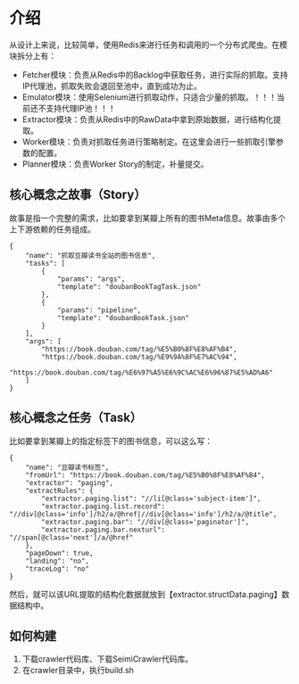 # 介绍
从设计上来说，比较简单，使用Redis来进行任务和调用的一个分布式爬虫。在模块拆分上有：

- Fetcher模块：负责从Redis中的Backlog中获取任务，进行实际的抓取。支持IP代理池，抓取失败会退回至池中，直到成功为止。
- Emulator模块：使用Selenium进行抓取动作，只适合少量的抓取。！！！当前还不支持代理IP池！！！
- Extractor模块：负责从Redis中的RawData中拿到原始数据，进行结构化提取。
- Worker模块：负责对抓取任务进行策略制定。在这里会进行一些抓取引擎参数的配置。
- Planner模块：负责Worker Story的制定，补量提交。

## 核心概念之故事（Story）
故事是指一个完整的需求，比如要拿到某瓣上所有的图书Meta信息。故事由多个上下游依赖的任务组成。

```
{
	"name": "抓取豆瓣读书全站的图书信息",
	"tasks": [
		{
			"params": "args",
			"template": "doubanBookTagTask.json"
		},
		{
			"params": "pipeline",
			"template": "doubanBookTask.json"
		}
	],
	"args": [
		"https://book.douban.com/tag/%E5%B0%8F%E8%AF%B4",
		"https://book.douban.com/tag/%E9%9A%8F%E7%AC%94",
		"https://book.douban.com/tag/%E6%97%A5%E6%9C%AC%E6%96%87%E5%AD%A6"
	]
}
```

## 核心概念之任务（Task）
比如要拿到某瓣上的指定标签下的图书信息，可以这么写：

```
{
	"name": "豆瓣读书标签",
	"fromUrl": "https://book.douban.com/tag/%E5%B0%8F%E8%AF%B4",
	"extractor": "paging",
	"extractRules": {
		"extractor.paging.list": "//li[@class='subject-item']",
		"extractor.paging.list.record": "//div[@class='info']/h2/a/@href|//div[@class='info']/h2/a/@title",
		"extractor.paging.bar": "//div[@class='paginator']",
		"extractor.paging.bar.nexturl": "//span[@class='next']/a/@href"
	},
	"pageDown": true,
	"landing": "no",
	"traceLog": "no"
}
```

然后，就可以该URL提取的结构化数据就放到【extractor.structData.paging】数据结构中。

## 如何构建
1. 下载crawler代码库、下载SeimiCrawler代码库。
2. 在crawler目录中，执行build.sh


